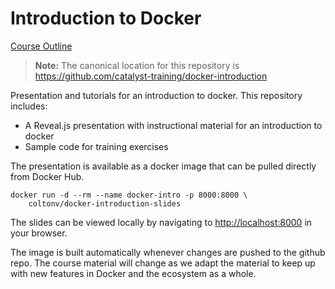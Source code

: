 # Introduction to Docker

[Course Outline](slides/course-outline.md)

> **Note:** The canonical location for this repository is
> https://github.com/catalyst-training/docker-introduction

Presentation and tutorials for an introduction to docker.  This repository includes:

* A Reveal.js presentation with instructional material for an introduction to
  docker
* Sample code for training exercises

The presentation is available as a docker image that can be pulled directly
from Docker Hub.

```
docker run -d --rm --name docker-intro -p 8000:8000 \
    coltonv/docker-introduction-slides
```


The slides can be viewed locally by navigating to
[http://localhost:8000](http://localhost:8000) in your browser.

The image is built automatically whenever changes are pushed to the github
repo. The course material will change as we adapt the material to keep up with
new features in Docker and the ecosystem as a whole.
